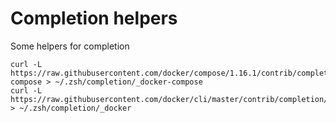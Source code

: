 # Completion helpers

Some helpers for completion


```
curl -L https://raw.githubusercontent.com/docker/compose/1.16.1/contrib/completion/zsh/_docker-compose > ~/.zsh/completion/_docker-compose
curl -L https://raw.githubusercontent.com/docker/cli/master/contrib/completion/zsh/_docker > ~/.zsh/completion/_docker
```

